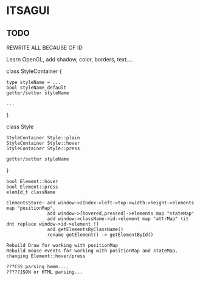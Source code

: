 # ITSAGUI
## TODO

REWRITE ALL BECAUSE OF ID

Learn OpenGL, add shadow, color, borders, text....

class StyleContainer {

    type styleName = ...
    bool styleName_default
    getter/setter styleName
  
    ...
  
 }

class Style

    StyleContainer Style::plain
    StyleContainer Style::hover
    StyleContainer Style::press

    getter/setter styleName
}

    bool Element::hover
    bool Element::press
    elemId_t className

    ElementsStore: add window->zIndex->left->top->width->height->elements map "positionMap",
                   add window->[hovered,pressed]->elements map "stateMap"
                   add window->className->id->element map "attrMap" (it dnt replace window->id->element !)
                   add getElementsByClassName()
                   rename getElement() -> getElementById()
                   
    Rebuild Draw for working with positionMap
    Rebuild mouse events for working with positionMap and stateMap, changing Element::hover/press

    ???CSS parsing hmmm....
    ?????JSON or HTML parsing...
